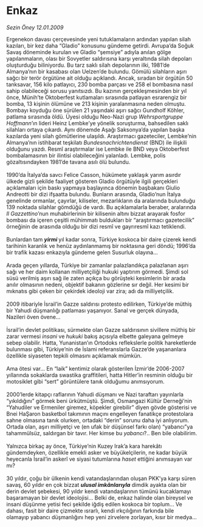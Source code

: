 # Enkaz

*Sezin Öney 12.01.2009*

<div class="taraf_structure_2col_1zq">
<div class="margen_n">



 <p>Ergenekon davası çerçevesinde yeni tutuklamaların ardından yapılan silah kazıları, bir kez daha “Gladio” konusunu gündeme getirdi. Avrupa’da Soğuk Savaş döneminde kurulan ve Gladio “şemsiye” adıyla anılan gölge yapılanmaların, olası bir Sovyetler saldırısına karşı yeraltında silah depoları oluşturduğu biliniyordu. Bu tarz saklı silah depolarının ilki, 1981’de Almanya’nın bir kasabası olan Uelzen’de bulundu. Gömülü silahların aşırı sağcı bir terör örgütüne ait olduğu açıklandı. Ancak, sıradan bir örgütün 50 tanksavar, 156 kilo patlayıcı, 230 bomba parçası ve 258 el bombasına nasıl sahip olabileceği sorusu yanıtsızdı. Bu kazının gerçekleşmesinden bir yıl önce, Münih’te Oktoberfest kutlamaları sırasında patlayan esrarengiz bir bomba, 13 kişinin ölümüne ve 213 kişinin yaralanmasına neden olmuştu. Bombayı koyduğu öne sürülen 21 yaşındaki aşırı sağcı Gundholf Köhler, patlama sırasında öldü. Üyesi olduğu Neo-Nazi grup <i>Wehrsportgruppe Hoffmann</i>’ın lideri Heinz Lembke’ye yönelik soruşturma, bahsedilen saklı silahları ortaya çıkardı. Aynı dönemde Aşağı Saksonya’da yapılan başka kazılarda yeni silah gömütlerine ulaşıldı. Araştırmacı gazeteciler, Lembke’nin Almanya’nın istihbarat teşkilatı <i>Bundesnachrichtendienst</i> (BND) ile ilişkili olduğunu yazdı. Resmî araştırmalar ise Lembke ile BND veya Oktoberfest bombalamasının bir ilintisi olabileceğini yalanladı. Lembke, polis gözaltısındayken 1981’de tavana asılı ölü bulundu. <br/><br/>1990’da İtalya’da savcı Felice Casson, hükümete yaklaşık yarım asırdır ülkede gizli şekilde faaliyet gösteren Gladio örgütüyle ilgili gerçekleri açıklamaları için baskı yapmaya başlayınca dönemin başbakanı Giulio Andreotti bir dizi ifşaatta bulundu. Bunların arasında, Gladio’nun İtalya genelinde ormanlar, çayırlar, kiliseler, mezarlıkların da aralarında bulunduğu 139 noktada silahlar gömdüğü de vardı. Bu açıklamalarla beraber, aralarında <i>Il Gazzettino</i>’nun muhabirlerinin bir kilisenin altını bizzat arayarak fosfor bombası da içeren çeşitli mühimmatı buldukları bir “araştırmacı gazetecilik” örneğinin de arasında olduğu bir dizi resmî ve gayrıresmî kazı tetiklendi. <br/><br/>Bunlardan tam <b><i>yirmi </i></b>yıl kadar sonra, Türkiye koskoca bir daire çizerek kendi tarihinin karanlık ve henüz aydınlanmamış bir noktasına geri döndü; 1996’da bir trafik kazası enkazıyla gündeme gelen Susurluk olayına... <br/><br/>Arada geçen yıllarda, Türkiye bir zamanlar palazlandıkça palazlanan aşırı sağı ve her daim kollanan milliyetçiliği hukuki yaptırım görmedi. Şimdi sol süsü verilmiş aşırı sağ ile zaten açıkça bu görüşteki kesimlerin bir arada anılır olmasının nedeni, objektif bakanın gözlerine sır değil. Her kesimi bir mıknatıs gibi çeken bir çekirdek ideoloji var zira; adı da milliyetçilik. <br/><br/>2009 itibariyle İsrail’in Gazze saldırısı protesto edilirken, Türkiye’de müthiş bir Yahudi düşmanlığı patlaması yaşanıyor. Sanal ve gerçek dünyada, Nazileri öven övene... <br/><br/>İsrail’in devlet politikası, sürmekte olan Gazze saldırısının sivillere müthiş bir zarar vermesi <i>insani </i>ve <i>hukuki </i>bakış açısıyla elbette galeyana gelmeye sebep olabilir. Hatta, Yunanistan’ın Ortodoks reflekslerle politik hareketlerde bulunması gibi, Türkiye’nin de İslami referanslarla Gazze’de yaşananlara özellikle siyaseten tepkili olmasını açıklamak mümkün. <br/><br/>Ama ötesi var... En “laik” kentimiz olarak gösterilen İzmir’de 2006-2007 yıllarında sokaklarda swastika graffitileri, hatta Hitler’in resminin olduğu bir motosiklet gibi “sert” görüntülere tanık olduğumu anımsıyorum. <br/><br/>2000’lerde kitapçı raflarının Yahudi düşmanı ve Nazi taraftarı yayınlarla “yıkıldığını” görmek beni ürkütmüştü. Şimdi, Osmangazi Kültür Derneği’nin “Yahudiler ve Ermeniler giremez, köpekler girebilir” diyen gövde gösterisi ve Bnei HaŞaron basketbol takımının maçını engelleyen fanatikçe protestolara sahne olmasına tanık olurken, ortadaki “derin” sorunu daha iyi anlıyorum. Ortada olan, aşırı milliyetçi ve (en ufak bir düşünsel farkı olan) “yabancı”ya tahammülsüz, saldırgan bir tavır. Her kimse bu <i>yabancı</i>?.. Ben bile olabilirim. <br/><br/>Yalnızca birkaç ay önce, Türkiye’nin Kuzey Irak’a kara harekâtı gündemdeyken, özellikle emekli asker ve büyükelçilerin, ne kadar büyük heyecanla İsrail’in askerî ve siyasi tutumlarına <i>haset</i> ettiğini anımsayan var mı? <br/><br/>30 yıldır, çoğu bir ülkenin kendi vatandaşlarından oluşan PKK’ya karşı süren savaş, 60 yıldır en çok bizzat <b><i>ulusal imkânlarıyla</i></b> dimdik ayakta olan bir derin devlet şebekesi, 90 yıldır kendi vatandaşlarının tümünü kucaklamayı başaramayan bir devlet ideolojisi... Belki de, enkaz halinde olan bireysel ve insani düşünme yetisi feci şekilde iğdiş edilen koskoca bir toplum... Ve dahası, fasit bir daire çizmekte ısrarlı, kendi ırkçılığının farkında bile olamayıp yabancı düşmanlığını hep yeni zirvelere zorlayan, kısır bir medya...</p>

<br/>


<div id="taraf_not">
</div>

</div>


</div>
